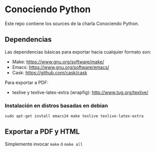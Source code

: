 # Conociendo Python

Este repo contiene los sources de la charla Conociendo Python.

## Dependencias

Las dependencias básicas para exportar hacia cualquier formato son:

+ Make: https://www.gnu.org/software/make/
+ Emacs: https://www.gnu.org/software/emacs/
+ Cask: https://github.com/cask/cask

Para exportar a PDF:

+ texlive y texlive-latex-extra (wrapfig): http://www.tug.org/texlive/

### Instalación en distros basadas en debian

`sudo apt-get install emacs24 make texlive texlive-latex-extra`

## Exportar a PDF y HTML

Simplemente invocar `make` ó `make all`
